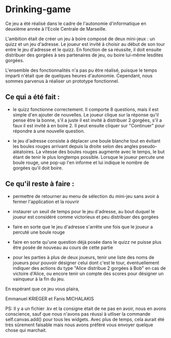 # Drinking-game

Ce jeu a été réalisé dans le cadre de l'autonomie d'informatique en deuxième année à l'Ecole Centrale de Marseille.

L'ambition était de créer un jeu à boire composé de deux mini-jeux : un quizz et un jeu d'adresse. Le joueur est invité à choisir au début de son tour entre le jeu d'adresse et le quizz. En fonction de sa réussite, il doit ensuite distribuer des gorgées à ses partenaires de jeu, ou boire lui-même lesdites gorgées.

L'ensemble des fonctionnalités n'a pas pu être réalisé, puisque le temps imparti n'était que de quelques heures d'autonomie. Cependant, nous sommes parvenus à réaliser un prototype fonctionnel.

Ce qui a été fait :
--

- le quizz fonctionne correctement. Il comporte 8 questions, mais il est simple d'en ajouter de nouvelles. Le joueur clique sur la réponse qu'il pense être la bonne, s'il a juste il est invité à distribuer 2 gorgées, s'il a faux il est invité à en boire 2. Il peut ensuite cliquer sur "Continuer" pour répondre à une nouvelle question.

- le jeu d'adresse consiste à déplacer une boule blanche tout en évitant les boules rouges arrivant depuis la droite selon des angles pseudo-aléatoires. La vitesse des boules rouges augmente avec le temps, le but étant de tenir le plus longtemps possible. Lorsque le joueur percute une boule rouge, une pop-up l'en informe et lui indique le nombre de gorgées qu'il doit boire.
  
Ce qu'il reste à faire :
--

- permettre de retourner au menu de sélection du mini-jeu sans avoir à fermer l'application et la rouvrir

- instaurer un seuil de temps pour le jeu d'adresse, au bout duquel le joueur est considéré comme victorieux et peu distribuer des gorgées

- faire en sorte que le jeu d'adresse s'arrête une fois que le joueur a percuté une boule rouge

- faire en sorte qu'une question déjà posée dans le quizz ne puisse plus être posée de nouveau au cours de cette partie

- pour les parties à plus de deux joueurs, tenir une liste des noms de joueurs pour pouvoir désigner celui dont c'est le tour, éventuellement indiquer des actions du type "Alice distribue 2 gorgées à Bob" en cas de victoire d'Alice, ou encore tenir un compte des scores pour désigner un vainqueur à la fin du jeu.
  
En espérant que ce jeu vous plaira,

Emmanuel KRIEGER et Fanis MICHALAKIS

PS: Il y a un fichier .kv et la consigne était de ne pas en avoir, nous en avons conscience, sauf que nous n'avons pas réussi à utliser la commande self.canvas.add() pour tous les widgets. Avec plus de temps, cela aurait été très sûrement faisable mais nous avons préféré vous envoyer quelque chose qui marchait.
